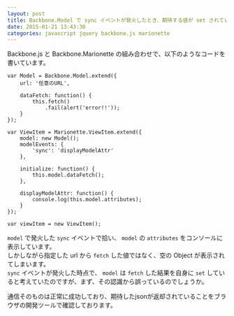 ```yaml
---
layout: post
title: Backbone.Model で sync イベントが発火したとき、期待する値が set されていない
date: 2015-01-21 13:43:30
categories: javascript jquery backbone.js marionette
---
```

<!-- {% raw %} -->
<p>Backbone.js と Backbone.Marionette の組み合わせで、以下のようなコードを書いています。</p>

<pre><code>var Model = Backbone.Model.extend({
    url: '任意のURL',

    dataFetch: function() {
        this.fetch()
            .fail(alert('error!!'));
    }
});

var ViewItem = Marionette.ViewItem.extend({
    model: new Model();
    modelEvents: {
        'sync': 'displayModelAttr'
    },

    initialize: function() {
        this.model.dataFetch();
    },

    displayModelAttr: function() {
        console.log(this.model.attributes);
    }
});

var viewItem = new ViewItem();
</code></pre>

<p><code>model</code> で発火した <code>sync</code> イベントで拾い、 <code>model</code> の <code>attributes</code> をコンソールに表示しています。<br>
しかしながら指定した url から <code>fetch</code> した値ではなく、空の Object が表示されてしまいます。<br>
<code>sync</code> イベントが発火した時点で、 <code>model</code> は <code>fetch</code> した結果を自身に <code>set</code> していると考えていたのですが、まず、その認識から誤っているのでしょうか。</p>

<p>通信そのものは正常に成功しており、期待したjsonが返却されていることをブラウザの開発ツールで確認しております。</p>
<!-- {% endraw %} -->
